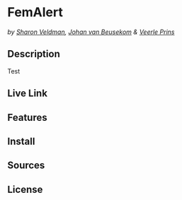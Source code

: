 # FemAlert

_by [Sharon Veldman](https://github.com/SharonV33), [Johan van Beusekom](https://github.com/johancvb) & [Veerle Prins](https://github.com/veerleprins)_

## Description

Test

## Live Link

## Features

## Install

## Sources

## License
